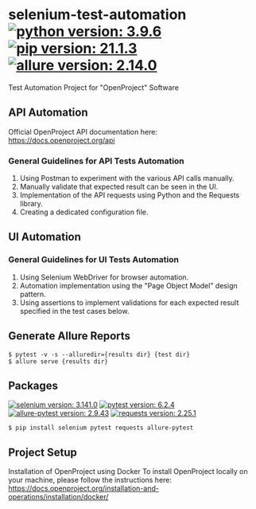 # selenium-test-automation [![python version: 3.9.6](https://img.shields.io/badge/python%20version-3.9.6-blue)](https://python.org/) [![pip version: 21.1.3](https://img.shields.io/badge/pip%20version-21.1.3-blue)](https://pypi.org/project/pip/) [![allure version: 2.14.0](https://img.shields.io/badge/allure%20version-2.14.0-blue)](https://docs.qameta.io/allure/)

Test Automation Project for "OpenProject" Software

## API Automation

Official OpenProject API documentation here: https://docs.openproject.org/api

### General Guidelines for API Tests Automation

1. Using Postman to experiment with the various API calls manually.
2. Manually validate that expected result can be seen in the UI.
3. Implementation of the API requests using Python and the Requests library.
4. Creating a dedicated configuration file.

## UI Automation

### General Guidelines for UI Tests Automation

1. Using Selenium WebDriver for browser automation.
2. Automation implementation using the "Page Object Model" design pattern.
3. Using assertions to implement validations for each expected result specified in the test cases below.

## Generate Allure Reports

```
$ pytest -v -s --alluredir={results dir} {test dir}
$ allure serve {results dir}
```

## Packages

[![selenium version: 3.141.0](https://img.shields.io/badge/selenium%20version-3.141.0-green)](https://pypi.org/project/selenium/)
[![pytest version: 6.2.4](https://img.shields.io/badge/pytest%20version-6.2.4-green)](https://pypi.org/project/pytest/)
[![allure-pytest version: 2.9.43](https://img.shields.io/badge/allure--pytest%20version-2.9.43-green)](https://pypi.org/project/allure-pytest/)
[![requests version: 2.25.1](https://img.shields.io/badge/requests%20version-2.25.1-green)](https://pypi.org/project/requests/)

```
$ pip install selenium pytest requests allure-pytest
```

## Project Setup

Installation of OpenProject using Docker To install OpenProject locally on your machine, please follow the instructions here:
https://docs.openproject.org/installation-and-operations/installation/docker/
